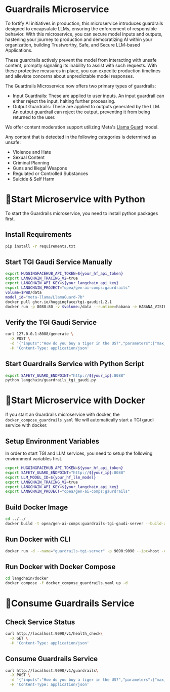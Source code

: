 # Guardrails Microservice

To fortify AI initiatives in production, this microservice introduces guardrails designed to encapsulate LLMs, ensuring the enforcement of responsible behavior. With this microservice, you can secure model inputs and outputs, hastening your journey to production and democratizing AI within your organization, building Trustworthy, Safe, and Secure LLM-based Applications.

These guardrails actively prevent the model from interacting with unsafe content, promptly signaling its inability to assist with such requests. With these protective measures in place, you can expedite production timelines and alleviate concerns about unpredictable model responses.

The Guardrails Microservice now offers two primary types of guardrails:

- Input Guardrails: These are applied to user inputs. An input guardrail can either reject the input, halting further processing.
- Output Guardrails: These are applied to outputs generated by the LLM. An output guardrail can reject the output, preventing it from being returned to the user.

We offer content moderation support utilizing Meta's [Llama Guard](https://huggingface.co/meta-llama/LlamaGuard-7b) model.

Any content that is detected in the following categories is determined as unsafe:

- Violence and Hate
- Sexual Content
- Criminal Planning
- Guns and Illegal Weapons
- Regulated or Controlled Substances
- Suicide & Self Harm

# 🚀Start Microservice with Python

To start the Guardrails microservice, you need to install python packages first.

## Install Requirements

```bash
pip install -r requirements.txt
```

## Start TGI Gaudi Service Manually

```bash
export HUGGINGFACEHUB_API_TOKEN=${your_hf_api_token}
export LANGCHAIN_TRACING_V2=true
export LANGCHAIN_API_KEY=${your_langchain_api_key}
export LANGCHAIN_PROJECT="opea/gen-ai-comps:gaurdrails"
volume=$PWD/data
model_id="meta-llama/LlamaGuard-7b"
docker pull ghcr.io/huggingface/tgi-gaudi:1.2.1
docker run -p 8088:80 -v $volume:/data --runtime=habana -e HABANA_VISIBLE_DEVICES=all -e OMPI_MCA_btl_vader_single_copy_mechanism=none --cap-add=sys_nice --ipc=host -e HTTPS_PROXY=$https_proxy -e HTTP_PROXY=$https_proxy ghcr.io/huggingface/tgi-gaudi:1.2.1 --model-id $model_id
```

## Verify the TGI Gaudi Service

```bash
curl 127.0.0.1:8088/generate \
  -X POST \
  -d '{"inputs":"How do you buy a tiger in the US?","parameters":{"max_new_tokens":32}}' \
  -H 'Content-Type: application/json'
```

## Start Guardrails Service with Python Script

```bash
export SAFETY_GUARD_ENDPOINT="http://${your_ip}:8088"
python langchain/guardrails_tgi_gaudi.py
```

# 🚀Start Microservice with Docker

If you start an Guardrails microservice with docker, the `docker_compose_guardrails.yaml` file will automatically start a TGI gaudi service with docker.

## Setup Environment Variables

In order to start TGI and LLM services, you need to setup the following environment variables first.

```bash
export HUGGINGFACEHUB_API_TOKEN=${your_hf_api_token}
export SAFETY_GUARD_ENDPOINT="http://${your_ip}:8088"
export LLM_MODEL_ID=${your_hf_llm_model}
export LANGCHAIN_TRACING_V2=true
export LANGCHAIN_API_KEY=${your_langchain_api_key}
export LANGCHAIN_PROJECT="opea/gen-ai-comps:gaurdrails"
```

## Build Docker Image

```bash
cd ../../
docker build -t opea/gen-ai-comps:guardrails-tgi-gaudi-server --build-arg https_proxy=$https_proxy --build-arg http_proxy=$http_proxy -f comps/guardrails/langchain/docker/Dockerfile .
```

## Run Docker with CLI

```bash
docker run -d --name="guardrails-tgi-server" -p 9090:9090 --ipc=host -e http_proxy=$http_proxy -e https_proxy=$https_proxy -e SAFETY_GUARD_ENDPOINT=$SAFETY_GUARD_ENDPOINT -e HUGGINGFACEHUB_API_TOKEN=$HUGGINGFACEHUB_API_TOKEN opea/gen-ai-comps:guardrails-tgi-gauid-server
```

## Run Docker with Docker Compose

```bash
cd langchain/docker
docker compose -f docker_compose_guardrails.yaml up -d
```

# 🚀Consume Guardrails Service

## Check Service Status

```bash
curl http://localhost:9090/v1/health_check\
  -X GET \
  -H 'Content-Type: application/json'
```

## Consume Guardrails Service

```bash
curl http://localhost:9090/v1/guardrails\
  -X POST \
  -d '{"inputs":"How do you buy a tiger in the US?","parameters":{"max_new_tokens":32}}' \
  -H 'Content-Type: application/json'
```
